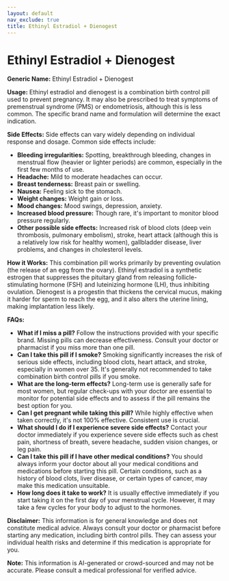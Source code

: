 ```yaml
---
layout: default
nav_exclude: true
title: Ethinyl Estradiol + Dienogest
---
```


# Ethinyl Estradiol + Dienogest

**Generic Name:** Ethinyl Estradiol + Dienogest

**Usage:**  Ethinyl estradiol and dienogest is a combination birth control pill used to prevent pregnancy.  It may also be prescribed to treat symptoms of premenstrual syndrome (PMS) or endometriosis,  although this is less common.  The specific brand name and formulation will determine the exact indication.

**Side Effects:**  Side effects can vary widely depending on individual response and dosage. Common side effects include:

* **Bleeding irregularities:**  Spotting, breakthrough bleeding, changes in menstrual flow (heavier or lighter periods) are common, especially in the first few months of use.
* **Headache:**  Mild to moderate headaches can occur.
* **Breast tenderness:**  Breast pain or swelling.
* **Nausea:**  Feeling sick to the stomach.
* **Weight changes:** Weight gain or loss.
* **Mood changes:**  Mood swings, depression, anxiety.
* **Increased blood pressure:**  Though rare, it's important to monitor blood pressure regularly.
* **Other possible side effects:**  Increased risk of blood clots (deep vein thrombosis, pulmonary embolism), stroke, heart attack (although this is a relatively low risk for healthy women), gallbladder disease, liver problems, and changes in cholesterol levels.


**How it Works:** This combination pill works primarily by preventing ovulation (the release of an egg from the ovary).  Ethinyl estradiol is a synthetic estrogen that suppresses the pituitary gland from releasing follicle-stimulating hormone (FSH) and luteinizing hormone (LH), thus inhibiting ovulation. Dienogest is a progestin that thickens the cervical mucus, making it harder for sperm to reach the egg, and it also alters the uterine lining, making implantation less likely.

**FAQs:**

* **What if I miss a pill?**  Follow the instructions provided with your specific brand. Missing pills can decrease effectiveness.  Consult your doctor or pharmacist if you miss more than one pill.
* **Can I take this pill if I smoke?** Smoking significantly increases the risk of serious side effects, including blood clots, heart attack, and stroke, especially in women over 35.  It's generally not recommended to take combination birth control pills if you smoke.
* **What are the long-term effects?**  Long-term use is generally safe for most women, but regular check-ups with your doctor are essential to monitor for potential side effects and to assess if the pill remains the best option for you.
* **Can I get pregnant while taking this pill?** While highly effective when taken correctly, it's not 100% effective.  Consistent use is crucial.
* **What should I do if I experience severe side effects?**  Contact your doctor immediately if you experience severe side effects such as chest pain, shortness of breath, severe headache, sudden vision changes, or leg pain.
* **Can I take this pill if I have other medical conditions?**  You should always inform your doctor about all your medical conditions and medications before starting this pill.  Certain conditions, such as a history of blood clots, liver disease, or certain types of cancer, may make this medication unsuitable.
* **How long does it take to work?**  It is usually effective immediately if you start taking it on the first day of your menstrual cycle.  However, it may take a few cycles for your body to adjust to the hormones.


**Disclaimer:** This information is for general knowledge and does not constitute medical advice. Always consult your doctor or pharmacist before starting any medication, including birth control pills. They can assess your individual health risks and determine if this medication is appropriate for you.


**Note:** This information is AI-generated or crowd-sourced and may not be accurate. Please consult a medical professional for verified advice.